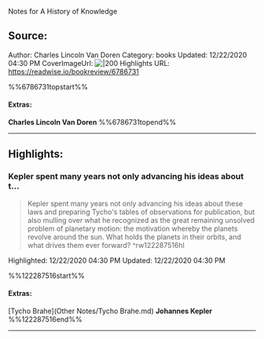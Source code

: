 Notes for A History of Knowledge

## Source:
Author: Charles Lincoln Van Doren
Category: books
Updated: 12/22/2020 04:30 PM
CoverImageUrl: 
![|200](https://books.google.com/books/content?id=Tzmou_a0CCMC&printsec=frontcover&img=1&zoom=5&edge=curl&source=public)
Highlights URL: https://readwise.io/bookreview/6786731

%%6786731topstart%%
#### Extras:
**Charles Lincoln Van Doren**
%%6786731topend%%


 
-----
 ## Highlights:

### Kepler spent many years not only advancing his ideas about t...
>Kepler spent many years not only advancing his ideas about these laws and preparing Tycho's tables of observations for publication, but also mulling over what he recognized as the great remaining unsolved problem of planetary motion: the motivation whereby the planets revolve around the sun. What holds the planets in their orbits, and what drives them ever forward? ^rw122287516hl


Highlighted: 12/22/2020 04:30 PM
Updated: 12/22/2020 04:30 PM

%%122287516start%%
#### Extras:
[Tycho Brahe](Other Notes/Tycho Brahe.md) **Johannes Kepler**
%%122287516end%%



------

